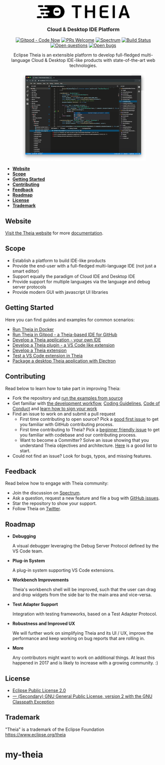 <br/>
<div id="theia-logo" align="center">
    <br />
    <img src="https://raw.githubusercontent.com/eclipse-theia/theia/master/logo/theia-logo.svg?sanitize=true" alt="Theia Logo" width="300"/>
    <h3>Cloud & Desktop IDE Platform</h3>
</div>

<div id="badges" align="center">

  [![Gitpod - Code Now](https://img.shields.io/badge/Gitpod-code%20now-blue.svg?longCache=true)](https://gitpod.io#https://github.com/eclipse-theia/theia)
  [![PRs Welcome](https://img.shields.io/badge/PRs-welcome-brightgreen.svg?style=flat-curved)](https://github.com/eclipse-theia/theia/labels/help%20wanted)
  [![Spectrum](https://img.shields.io/badge/Chat-on%20Spectrum-blue.svg)](https://spectrum.chat/theia)
  [![Build Status](https://travis-ci.org/eclipse-theia/theia.svg?branch=master)](https://travis-ci.org/eclipse-theia/theia)
  [![Open questions](https://img.shields.io/badge/Open-questions-blue.svg?style=flat-curved)](https://github.com/eclipse-theia/theia/labels/question)
  [![Open bugs](https://img.shields.io/badge/Open-bugs-red.svg?style=flat-curved)](https://github.com/eclipse-theia/theia/labels/bug)

  Eclipse Theia is an extensible platform to develop full-fledged multi-language Cloud & Desktop IDE-like products with state-of-the-art web  technologies.

</div>

<div style='margin:0 auto;width:80%;'>

![Theia](https://raw.githubusercontent.com/eclipse-theia/theia/master/doc/images/theia-screenshot.png)

</div>

- [**Website**](#website)
- [**Scope**](#scope)
- [**Getting Started**](#getting-started)
- [**Contributing**](#contributing)
- [**Feedback**](#feedback)
- [**Roadmap**](#roadmap)
- [**License**](#license)
- [**Trademark**](#trademark)

## Website

[Visit the Theia website](http://www.theia-ide.org) for more [documentation](http://www.theia-ide.org/doc).

## Scope
- Establish a platform to build IDE-like products
- Provide the end-user with a full-fledged multi-language IDE  (not just a smart editor)
- Support equally the paradigm of Cloud IDE and Desktop IDE
- Provide support for multiple languages via the language and debug server protocols
- Provide modern GUI with javascript UI libraries

## Getting Started
Here you can find guides and examples for common scenarios:
- [Run Theia in Docker](https://github.com/theia-ide/theia-apps#theia-docker)
- [Run Theia in Gitpod - a Theia-based IDE for GitHub](doc/Developing.md#run-the-browser-example-with-gitpod)
- [Develop a Theia application - your own IDE](https://www.theia-ide.org/doc/Composing_Applications.html)
- [Develop a Theia plugin - a VS Code like extension](https://www.theia-ide.org/doc/Authoring_Plugins.html)
- [Develop a Theia extension](http://www.theia-ide.org/doc/Authoring_Extensions.html)
- [Test a VS Code extension in Theia](https://github.com/eclipse-theia/theia/wiki/Testing-VS-Code-extensions)
- [Package a desktop Theia application with Electron](https://github.com/theia-ide/yangster-electron)

## Contributing

Read below to learn how to take part in improving Theia:
- Fork the repository and [run the examples from source](doc/Developing.md#quick-start)
- Get familiar with [the development workflow](doc/Developing.md), [Coding Guidelines](https://github.com/eclipse-theia/theia/wiki/Coding-Guidelines), [Code of Conduct](CODE_OF_CONDUCT.md) and [learn how to sign your work](CONTRIBUTING.md#sign-your-work)
- Find an issue to work on and submit a pull request
  - First time contributing to open source? Pick a [good first issue](https://github.com/eclipse-theia/theia/labels/good%20first%20issue) to get you familiar with GitHub contributing process.
  - First time contributing to Theia? Pick a [beginner friendly issue](https://github.com/eclipse-theia/theia/labels/beginners) to get you familiar with codebase and our contributing process.
  - Want to become a Committer? Solve an issue showing that you understand Theia objectives and architecture. [Here](https://github.com/eclipse-theia/theia/labels/help%20wanted) is a good list to start.
- Could not find an issue? Look for bugs, typos, and missing features.

## Feedback

Read below how to engage with Theia community:
- Join the discussion on [Spectrum](https://spectrum.chat/theia).
- Ask a question, request a new feature and file a bug with [GitHub issues](https://github.com/eclipse-theia/theia/issues/new).
- Star the repository to show your support.
- Follow Theia on [Twitter](https://twitter.com/theia_ide).

## Roadmap

 - __Debugging__

   A visual debugger leveraging the Debug Server Protocol defined by the VS Code team.

 - __Plug-in System__

   A plug-in system supporting VS Code extensions.

 - __Workbench Improvements__

   Theia's workbench shell will be improved, such that the user can drag and drop widgets from the side bar to the main area and vice-versa.

 - __Test Adapter Support__

   Integration with testing frameworks, based on a Test Adapter Protocol.

 - __Robustness and Improved UX__

   We will further work on simplifying Theia and its UI / UX, improve the performance and keep working on bug reports that are rolling in.

 - __More__

   Any contributors might want to work on additional things. At least this happened in 2017 and is likely to increase with a growing community. :)

## License

- [Eclipse Public License 2.0](LICENSE)
- [一 (Secondary) GNU General Public License, version 2 with the GNU Classpath Exception](LICENSE)


## Trademark
"Theia" is a trademark of the Eclipse Foundation
https://www.eclipse.org/theia

# my-theia
